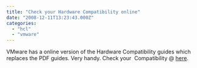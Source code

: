 ```yaml
---
title: "Check your Hardware Compatibility online"
date: "2008-12-11T13:23:43.000Z"
categories: 
  - "hcl"
  - "vmware"
---
```


VMware has a online version of the Hardware Compatibility guides which replaces the PDF guides. Very handy. Check your  Compatibility @ [here](http://www.vmware.com/resources/compatibility/search.php).

